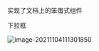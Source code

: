 实现了文档上的笨蛋式组件 

下拉框

![image-20211104111301850](C:/Users/A398726/AppData/Roaming/Typora/typora-user-images/image-20211104111301850.png)

